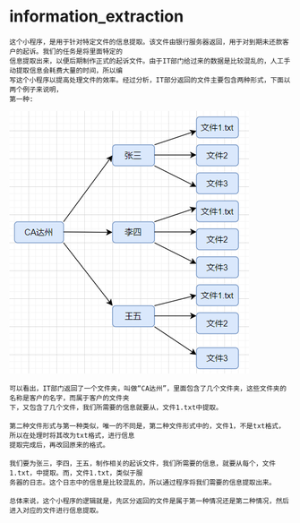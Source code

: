 # information_extraction
    这个小程序，是用于针对特定文件的信息提取。该文件由银行服务器返回，用于对到期未还款客户的起诉。我们的任务是将里面特定的  
    信息提取出来，以便后期制作正式的起诉文件。由于IT部门给过来的数据是比较混乱的，人工手动提取信息会耗费大量的时间，所以编  
    写这个小程序以提高处理文件的效率。经过分析，IT部分返回的文件主要包含两种形式，下面以两个例子来说明，  
    第一种:
![](https://github.com/791092214/information_extraction/blob/master/1586338081(1).png?raw=true)
    
    可以看出，IT部门返回了一个文件夹，叫做“CA达州”，里面包含了几个文件夹，这些文件夹的名称是客户的名字，而属于客户的文件夹  
    下，又包含了几个文件，我们所需要的信息就要从，文件1.txt中提取。
    
    第二种文件形式与第一种类似，唯一的不同是，第二种文件形式中的，文件1，不是txt格式，所以在处理时将其改为txt格式，进行信息  
    提取完成后，再改回原来的格式。
    
    我们要为张三，李四，王五，制作相关的起诉文件，我们所需要的信息，就要从每个，文件1.txt，中提取。而，文件1.txt，类似于服  
    务器的日志。这个日志中的信息是比较混乱的，所以通过程序将我们需要的信息提取出来。
    
    总体来说，这个小程序的逻辑就是，先区分返回的文件是属于第一种情况还是第二种情况，然后进入对应的文件进行信息提取。
    
    
